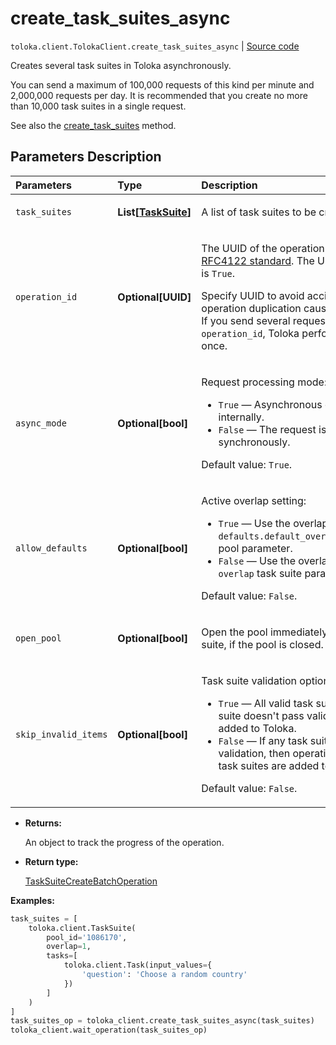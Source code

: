 # create_task_suites_async
`toloka.client.TolokaClient.create_task_suites_async` | [Source code](https://github.com/Toloka/toloka-kit/blob/v1.2.3/src/client/__init__.py#L2770)

Creates several task suites in Toloka asynchronously.


You can send a maximum of 100,000 requests of this kind per minute and 2,000,000 requests per day.
It is recommended that you create no more than 10,000 task suites in a single request.

See also the [create_task_suites](toloka.client.TolokaClient.create_task_suites.md) method.

## Parameters Description

| Parameters | Type | Description |
| :----------| :----| :-----------|
`task_suites`|**List\[[TaskSuite](toloka.client.task_suite.TaskSuite.md)\]**|<p>A list of task suites to be created.</p>
`operation_id`|**Optional\[UUID\]**|<p>The UUID of the operation that conforms to the [RFC4122 standard](https://tools.ietf.org/html/rfc4122). The UUID is used if `async_mode` is `True`.</p> <p>Specify UUID to avoid accidental errors like Toloka operation duplication caused by network problems. If you send several requests with the same `operation_id`, Toloka performs the operation only once.</p>
`async_mode`|**Optional\[bool\]**|<p>Request processing mode:</p> <ul> <li>`True` — Asynchronous operation is started internally.</li> <li>`False` — The request is processed synchronously.</li> </ul> <p></p><p>Default value: `True`.</p>
`allow_defaults`|**Optional\[bool\]**|<p>Active overlap setting:</p> <ul> <li>`True` — Use the overlap that is set in the `defaults.default_overlap_for_new_task_suites` pool parameter.</li> <li>`False` — Use the overlap that is set in the `overlap` task suite parameter.</li> </ul> <p></p><p>Default value: `False`.</p>
`open_pool`|**Optional\[bool\]**|<p>Open the pool immediately after creating a task suite, if the pool is closed.</p>
`skip_invalid_items`|**Optional\[bool\]**|<p>Task suite validation option:</p> <ul> <li>`True` — All valid task suites are added. If a task suite doesn&#x27;t pass validation, then it is not added to Toloka.</li> <li>`False` — If any task suite doesn&#x27;t pass validation, then operation is cancelled and no task suites are added to Toloka.</li> </ul> <p></p><p>Default value: `False`.</p>

* **Returns:**

  An object to track the progress of the operation.

* **Return type:**

  [TaskSuiteCreateBatchOperation](toloka.client.operations.TaskSuiteCreateBatchOperation.md)

**Examples:**


```python
task_suites = [
    toloka.client.TaskSuite(
        pool_id='1086170',
        overlap=1,
        tasks=[
            toloka.client.Task(input_values={
                'question': 'Choose a random country'
            })
        ]
    )
]
task_suites_op = toloka_client.create_task_suites_async(task_suites)
toloka_client.wait_operation(task_suites_op)
```
